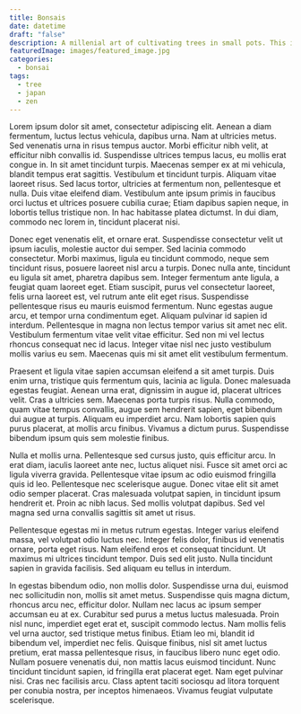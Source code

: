 ```yaml
---
title: Bonsais
date: datetime
draft: "false"
description: A millenial art of cultivating trees in small pots. This is the bonsai art!
featuredImage: images/featured_image.jpg
categories:
  - bonsai
tags:
  - tree
  - japan
  - zen
---
```

Lorem ipsum dolor sit amet, consectetur adipiscing elit. Aenean a diam fermentum, luctus lectus vehicula, dapibus urna. Nam at ultricies metus. Sed venenatis urna in risus tempus auctor. Morbi efficitur nibh velit, at efficitur nibh convallis id. Suspendisse ultrices tempus lacus, eu mollis erat congue in. In sit amet tincidunt turpis. Maecenas semper ex at mi vehicula, blandit tempus erat sagittis. Vestibulum et tincidunt turpis. Aliquam vitae laoreet risus. Sed lacus tortor, ultricies at fermentum non, pellentesque et nulla. Duis vitae eleifend diam. Vestibulum ante ipsum primis in faucibus orci luctus et ultrices posuere cubilia curae; Etiam dapibus sapien neque, in lobortis tellus tristique non. In hac habitasse platea dictumst. In dui diam, commodo nec lorem in, tincidunt placerat nisi.

Donec eget venenatis elit, et ornare erat. Suspendisse consectetur velit ut ipsum iaculis, molestie auctor dui semper. Sed lacinia commodo consectetur. Morbi maximus, ligula eu tincidunt commodo, neque sem tincidunt risus, posuere laoreet nisl arcu a turpis. Donec nulla ante, tincidunt eu ligula sit amet, pharetra dapibus sem. Integer fermentum ante ligula, a feugiat quam laoreet eget. Etiam suscipit, purus vel consectetur laoreet, felis urna laoreet est, vel rutrum ante elit eget risus. Suspendisse pellentesque risus eu mauris euismod fermentum. Nunc egestas augue arcu, et tempor urna condimentum eget. Aliquam pulvinar id sapien id interdum. Pellentesque in magna non lectus tempor varius sit amet nec elit. Vestibulum fermentum vitae velit vitae efficitur. Sed non mi vel lectus rhoncus consequat nec id lacus. Integer vitae nisl nec justo vestibulum mollis varius eu sem. Maecenas quis mi sit amet elit vestibulum fermentum.

Praesent et ligula vitae sapien accumsan eleifend a sit amet turpis. Duis enim urna, tristique quis fermentum quis, lacinia ac ligula. Donec malesuada egestas feugiat. Aenean urna erat, dignissim in augue id, placerat ultrices velit. Cras a ultricies sem. Maecenas porta turpis risus. Nulla commodo, quam vitae tempus convallis, augue sem hendrerit sapien, eget bibendum dui augue at turpis. Aliquam eu imperdiet arcu. Nam lobortis sapien quis purus placerat, at mollis arcu finibus. Vivamus a dictum purus. Suspendisse bibendum ipsum quis sem molestie finibus.

Nulla et mollis urna. Pellentesque sed cursus justo, quis efficitur arcu. In erat diam, iaculis laoreet ante nec, luctus aliquet nisi. Fusce sit amet orci ac ligula viverra gravida. Pellentesque vitae ipsum ac odio euismod fringilla quis id leo. Pellentesque nec scelerisque augue. Donec vitae elit sit amet odio semper placerat. Cras malesuada volutpat sapien, in tincidunt ipsum hendrerit et. Proin ac nibh lacus. Sed mollis volutpat dapibus. Sed vel magna sed urna convallis sagittis sit amet ut risus.

Pellentesque egestas mi in metus rutrum egestas. Integer varius eleifend massa, vel volutpat odio luctus nec. Integer felis dolor, finibus id venenatis ornare, porta eget risus. Nam eleifend eros et consequat tincidunt. Ut maximus mi ultrices tincidunt tempor. Duis sed elit justo. Nulla tincidunt sapien in gravida facilisis. Sed aliquam eu tellus in interdum.

In egestas bibendum odio, non mollis dolor. Suspendisse urna dui, euismod nec sollicitudin non, mollis sit amet metus. Suspendisse quis magna dictum, rhoncus arcu nec, efficitur dolor. Nullam nec lacus ac ipsum semper accumsan eu at ex. Curabitur sed purus a metus luctus malesuada. Proin nisl nunc, imperdiet eget erat et, suscipit commodo lectus. Nam mollis felis vel urna auctor, sed tristique metus finibus. Etiam leo mi, blandit id bibendum vel, imperdiet nec felis. Quisque finibus, nisl sit amet luctus pretium, erat massa pellentesque risus, in faucibus libero nunc eget odio. Nullam posuere venenatis dui, non mattis lacus euismod tincidunt. Nunc tincidunt tincidunt sapien, id fringilla erat placerat eget. Nam eget pulvinar nisi. Cras nec facilisis arcu. Class aptent taciti sociosqu ad litora torquent per conubia nostra, per inceptos himenaeos. Vivamus feugiat vulputate scelerisque.